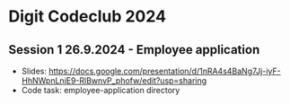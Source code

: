 # Digit Codeclub 2024
## Session 1 26.9.2024 - Employee application
- Slides: https://docs.google.com/presentation/d/1nRA4s4BaNg7Jj-iyF-HhNWpnLnjE9-RlBwnvP_phofw/edit?usp=sharing
- Code task: employee-application directory
